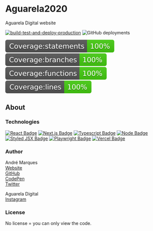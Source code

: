 # Aguarela2020  

Aguarela Digital website

[![build-test-and-deploy-production](https://github.com/AndreMarquesDev/Aguarela2020/actions/workflows/build-test-and-deploy-production.yml/badge.svg)](https://github.com/AndreMarquesDev/Aguarela2020/actions/workflows/build-test-and-deploy-production.yml)
![GitHub deployments](https://img.shields.io/github/deployments/AndreMarquesDev/Aguarela2020/production?label=vercel&logo=vercel&logoColor=white)

![Coverage statements](src/utils/jest/coverageBadges/badge-statements.svg)
![Coverage branches](src/utils/jest/coverageBadges/badge-branches.svg)
![Coverage functions](src/utils/jest/coverageBadges/badge-functions.svg)
![Coverage lines](src/utils/jest/coverageBadges/badge-lines.svg)

## About

### Technologies

<a href="https://reactjs.org" target="_blank">![React Badge](https://img.shields.io/badge/React_v18-20232A?style=for-the-badge&logo=react&logoColor=61DAFB)</a>
<a href="https://nextjs.org/" target="_blank">![Next.js Badge](https://img.shields.io/badge/Next.js_v14-000000?style=for-the-badge&logo=nextdotjs&logoColor=white)</a>
<a href="https://www.typescriptlang.org/" target="_blank">![Typescript Badge](https://img.shields.io/badge/TypeScript_v5-007ACC?style=for-the-badge&logo=typescript&logoColor=white)</a>
<a href="https://nodejs.org/" target="_blank">![Node Badge](https://img.shields.io/badge/Node_v20-339933?style=for-the-badge&logo=nodedotjs&logoColor=white)</a>
<a href="https://github.com/vercel/styled-jsx" target="_blank">![Styled JSX Badge](https://img.shields.io/badge/Styled_JSX-DB7093?style=for-the-badge&logo=styled-components&logoColor=white)</a>
<a href="https://playwright.dev/" target="_blank">![Playwright Badge](https://img.shields.io/badge/Playwright-45ba4b?style=for-the-badge&logo=Playwright&logoColor=white)</a>
<a href="https://vercel.com/" target="_blank">![Vercel Badge](https://img.shields.io/badge/vercel-%23000000.svg?style=for-the-badge&logo=vercel&logoColor=white)</a>

### Author

André Marques  
[Website](https://andremarquesdev.eu)  
[GitHub](https://github.com/AndreMarquesDev)  
[CodePen](https://codepen.io/AndreMarquesDev)  
[Twitter](https://twitter.com/axxyJS)  

Aguarela Digital  
[Instagram](https://www.instagram.com/aguareladigital)  

### License

No license = you can only view the code.
